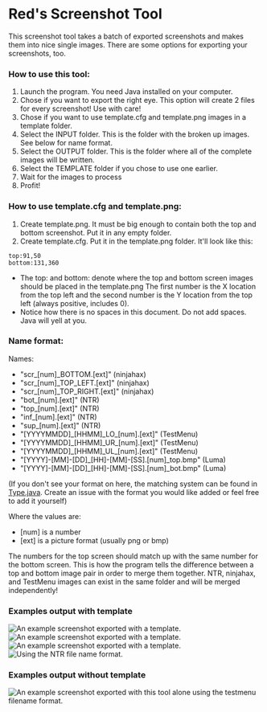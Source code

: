 # Red's Screenshot Tool
This screenshot tool takes a batch of exported screenshots and makes them into nice single images. There are some options for exporting your screenshots, too.

### How to use this tool:
1. Launch the program. You need Java installed on your computer.
2. Chose if you want to export the right eye. This option will create 2 files for every screenshot! Use with care!
2. Chose if you want to use template.cfg and template.png images in a template folder.
2. Select the INPUT folder. This is the folder with the broken up images. See below for name format.
2. Select the OUTPUT folder. This is the folder where all of the complete images will be written. 
2. Select the TEMPLATE folder if you chose to use one earlier. 
2. Wait for the images to process
2. Profit!

### How to use template.cfg and template.png:
1. Create template.png. It must be big enough to contain both the top and bottom screenshot. Put it in any empty folder.
2. Create template.cfg. Put it in the template.png folder. It'll look like this:

```text
top:91,50
bottom:131,360
```

- The top: and bottom: denote where the top and bottom screen images should be placed in the template.png The first number is the X location from the top left and the second number is the Y location from the top left (always positive, includes 0).
- Notice how there is no spaces in this document. Do not add spaces. Java will yell at you.

### Name format:

Names:

* "scr\_[num]\_BOTTOM.[ext]" (ninjahax)
* "scr\_[num]\_TOP\_LEFT.[ext]" (ninjahax)
* "scr\_[num]\_TOP\_RIGHT.[ext]" (ninjahax)
* "bot\_[num].[ext]" (NTR)
* "top\_[num].[ext]" (NTR)
* "inf\_[num].[ext]" (NTR)
* "sup\_[num].[ext]" (NTR)
* "[YYYYMMDD]\_[HHMM]\_LO\_[num].[ext]" (TestMenu)
* "[YYYYMMDD]\_[HHMM]\_UR\_[num].[ext]" (TestMenu)
* "[YYYYMMDD]\_[HHMM]\_UL\_[num].[ext]" (TestMenu)
* "[YYYY]-[MM]-[DD]\_[HH]-[MM]-[SS].[num]\_top.bmp" (Luma)
* "[YYYY]-[MM]-[DD]\_[HH]-[MM]-[SS].[num]\_bot.bmp" (Luma)

(If you don't see your format on here, the matching system can be found in [Type.java](./src/red/Type.java). 
Create an issue with the format you would like added or feel free to add it yourself)

Where the values are:

* [num] is a number
* [ext] is a picture format (usually png or bmp)

The numbers for the top screen should match up with the same number for the bottom screen.
This is how the program tells the difference between a top and bottom image pair in order to
merge them together. NTR, ninjahax, and TestMenu images can exist in the same folder and will be merged
independently! 

### Examples output with template
![An example screenshot exported with a template.](./output/ninjahax-68.png "Screenshot")
![An example screenshot exported with a template.](./output/ninjahax-119.png "Screenshot")
![An example screenshot exported with a template.](./output/ninjahax-28.png "Screenshot")
![Using the NTR file name format.](./output/ntr-0001.png "Screenshot")

### Examples output without template
![An example screenshot exported with this tool alone using the testmenu filename format.](./output/testmenu-20161206-0800-00000.png "Screenshot")
